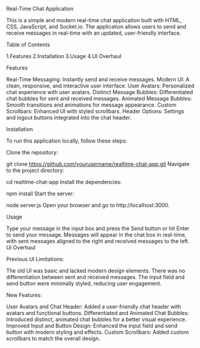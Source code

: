 Real-Time Chat Application

This is a simple and modern real-time chat application built with HTML, CSS, JavaScript, and Socket.io. The application allows users to send and receive messages in real-time with an updated, user-friendly interface.

Table of Contents

1.Features
2.Installation
3.Usage
4.UI Overhaul


Features

Real-Time Messaging: Instantly send and receive messages.
Modern UI: A clean, responsive, and interactive user interface.
User Avatars: Personalized chat experience with user avatars.
Distinct Message Bubbles: Differentiated chat bubbles for sent and received messages.
Animated Message Bubbles: Smooth transitions and animations for message appearance.
Custom Scrollbars: Enhanced UI with styled scrollbars.
Header Options: Settings and logout buttons integrated into the chat header.


Installation

To run this application locally, follow these steps:

Clone the repository:

git clone https://github.com/yourusername/realtime-chat-app.git
Navigate to the project directory:

cd realtime-chat-app
Install the dependencies:

npm install
Start the server:

node server.js
Open your browser and go to http://localhost:3000.


Usage

Type your message in the input box and press the Send button or hit Enter to send your message.
Messages will appear in the chat box in real-time, with sent messages aligned to the right and received messages to the left.
UI Overhaul

Previous UI Limitations:

The old UI was basic and lacked modern design elements.
There was no differentiation between sent and received messages.
The input field and send button were minimally styled, reducing user engagement.

New Features:

User Avatars and Chat Header: Added a user-friendly chat header with avatars and functional buttons.
Differentiated and Animated Chat Bubbles: Introduced distinct, animated chat bubbles for a better visual experience.
Improved Input and Button Design: Enhanced the input field and send button with modern styling and effects.
Custom Scrollbars: Added custom scrollbars to match the overall design.